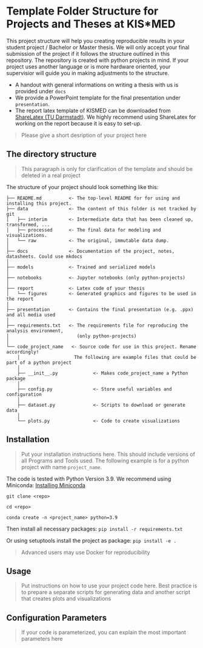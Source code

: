 # Template Folder Structure for Projects and Theses at KIS*MED

This project structure will help you creating reproducible results in your student project / Bachelor or Master thesis. We will only accept your final submission of the project if it follows the structure outlined in this repository. The repository is created with python projects in mind. If your project uses another language or is more hardware oriented, your supervisior will guide you in making adjustments to the structure.

- A handout with general informations on writing a thesis with us is provided under `docs`
- We provide a PowerPoint template for the final presentation under `presentation`.
- The report latex template of KISMED can be downloaded from [ShareLatex (TU Darmstadt)](https://sharelatex.tu-darmstadt.de/project/6687a24b356d654888f66472). We highly recommend using ShareLatex for working on the report because it is easy to set-up.

> Please give a short desription of your project here

## The directory structure
> This paragraph is only for clarification of the template and should be deleted in a real project

The structure of your project should look something like this:

```
├── README.md          <- The top-level README for for using and installing this project.
├── data               <- The content of this folder is not tracked by git
│   ├── interim        <- Intermediate data that has been cleaned up, transformed, ...
│   ├── processed      <- The final data for modeling and visualizations.
│   └── raw            <- The original, immutable data dump.
│
├── docs               <- Documentation of the project, notes, datasheets. Could use mkdocs
│
├── models             <- Trained and serialized models
│
├── notebooks          <- Jupyter notebooks (only python-projects)
│
├── report             <- Latex code of your thesis
│   └── figures        <- Generated graphics and figures to be used in the report
│
├── presentation       <- Contains the final presentation (e.g. .ppx) and all media used
│
├── requirements.txt   <- The requirements file for reproducing the analysis environment,
│                         (only python-projects)
│
└── code_project_name   <- Source code for use in this project. Rename accordingly!
    │                    The following are example files that could be part of a python project
    │
    ├── __init__.py             <- Makes code_project_name a Python package
    │
    ├── config.py               <- Store useful variables and configuration
    │
    ├── dataset.py              <- Scripts to download or generate data
    │
    └── plots.py                <- Code to create visualizations   
```

## Installation

> Put your installation instructions here. This should include versions of all Programs and Tools used. The following example is for a python project with name `project_name`.

The code is tested with Python Version 3.9. We recommend using Miniconda: [Installing Miniconda](https://docs.anaconda.com/miniconda/miniconda-install/)

```
git clone <repo>

cd <repo>

conda create -n <project_name> python=3.9
```

Then install all necessary packages:
`pip install -r requirements.txt`

Or using setuptools install the project as package:
`pip install -e .`

> Advanced users may use Docker for reproducibility

## Usage

> Put instructions on how to use your project code here. Best practice is to prepare a separate scripts for generating data and another script that creates plots and visualizations

## Configuration Parameters
> If your code is parameterized, you can explain the most important parameters here